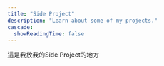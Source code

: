 ```yaml
---
title: "Side Project"
description: "Learn about some of my projects."
cascade:
  showReadingTime: false
---
```

這是我放我的Side Project的地方